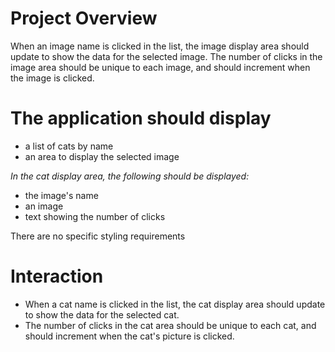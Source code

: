 # Project Overview
When an image name is clicked in the list, the image display area should update to show the data for the selected image.
The number of clicks in the image area should be unique to each image, and should increment when the image is clicked.

# The application should display

- a list of cats by name
- an area to display the selected image

*In the cat display area, the following should be displayed:*

- the image's name
- an image
- text showing the number of clicks

There are no specific styling requirements

# Interaction

- When a cat name is clicked in the list, the cat display area should update to show the data for the selected cat.
- The number of clicks in the cat area should be unique to each cat, and should increment when the cat's picture is clicked.

